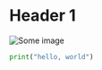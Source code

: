 # Header 1

![Some image](https://github.githubassets.com/images/modules/site/about/octocats.webp)

```python
print("hello, world")
```

